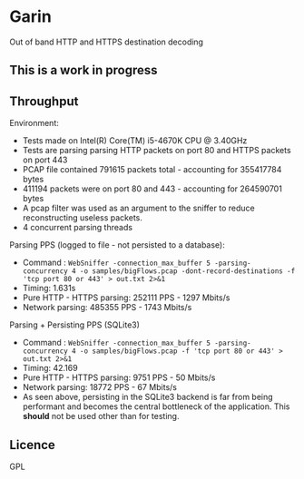 # Garin

Out of band HTTP and HTTPS destination decoding

## This is a work in progress

## Throughput

Environment: 
* Tests made on Intel(R) Core(TM) i5-4670K CPU @ 3.40GHz
* Tests are parsing parsing HTTP packets on port 80 and HTTPS packets on port 443
* PCAP file contained 791615 packets total - accounting for 355417784 bytes
 * 411194 packets were on port 80 and 443 - accounting for 264590701 bytes
* A pcap filter was used as an argument to the sniffer to reduce reconstructing useless packets.
* 4 concurrent parsing threads

Parsing PPS (logged to file - not persisted to a database): 
* Command : `WebSniffer -connection_max_buffer 5 -parsing-concurrency 4 -o samples/bigFlows.pcap -dont-record-destinations -f 'tcp port 80 or 443' > out.txt 2>&1`
* Timing: 1.631s
* Pure HTTP - HTTPS parsing: 252111 PPS - 1297 Mbits/s 
* Network parsing: 485355 PPS - 1743 Mbits/s

Parsing + Persisting PPS (SQLite3)
* Command : `WebSniffer -connection_max_buffer 5 -parsing-concurrency 4 -o samples/bigFlows.pcap -f 'tcp port 80 or 443' > out.txt 2>&1`
* Timing: 42.169
* Pure HTTP - HTTPS parsing: 9751 PPS - 50 Mbits/s 
* Network parsing: 18772 PPS - 67 Mbits/s
* As seen above, persisting in the SQLite3 backend is far from being performant and becomes the central bottleneck of the application. This **should** not be used other than for testing.

## Licence

GPL

